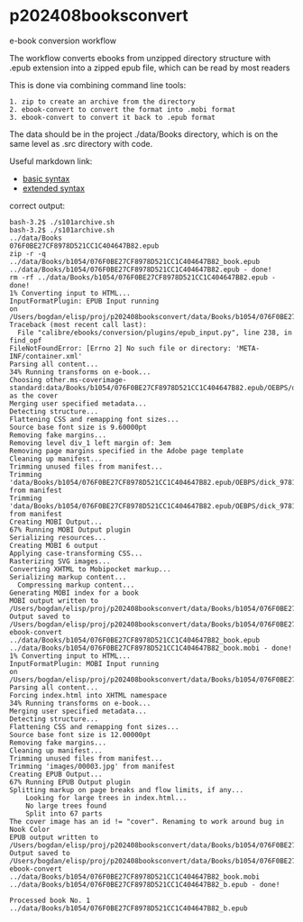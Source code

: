 # p202408booksconvert
e-book conversion workflow

The workflow converts ebooks from unzipped directory structure with .epub extension into a zipped epub file, which can be read by most readers

This is done via combining command line tools:
    
    1. zip to create an archive from the directory
    2. ebook-convert to convert the format into .mobi format
    3. ebook-convert to convert it back to .epub format

The data should be in the project ./data/Books directory, which is on the same level as .src directory with code.

Useful markdown link: 
- [basic syntax](https://www.markdownguide.org/basic-syntax/)
- [extended syntax](https://www.markdownguide.org/extended-syntax/)




correct output:

```
bash-3.2$ ./s101archive.sh
bash-3.2$ ./s101archive.sh
../data/Books
076F0BE27CF8978D521CC1C404647B82.epub
zip -r -q ../data/Books/b1054/076F0BE27CF8978D521CC1C404647B82_book.epub ../data/Books/b1054/076F0BE27CF8978D521CC1C404647B82.epub - done!
rm -rf ../data/Books/b1054/076F0BE27CF8978D521CC1C404647B82.epub - done!
1% Converting input to HTML...
InputFormatPlugin: EPUB Input running
on /Users/bogdan/elisp/proj/p202408booksconvert/data/Books/b1054/076F0BE27CF8978D521CC1C404647B82_book.epub
Traceback (most recent call last):
  File "calibre/ebooks/conversion/plugins/epub_input.py", line 238, in find_opf
FileNotFoundError: [Errno 2] No such file or directory: 'META-INF/container.xml'
Parsing all content...
34% Running transforms on e-book...
Choosing other.ms-coverimage-standard:data/Books/b1054/076F0BE27CF8978D521CC1C404647B82.epub/OEBPS/dick_9781101077696_msr_cvi_r1.jpg as the cover
Merging user specified metadata...
Detecting structure...
Flattening CSS and remapping font sizes...
Source base font size is 9.60000pt
Removing fake margins...
Removing level div_1 left margin of: 3em
Removing page margins specified in the Adobe page template
Cleaning up manifest...
Trimming unused files from manifest...
Trimming 'data/Books/b1054/076F0BE27CF8978D521CC1C404647B82.epub/OEBPS/dick_9781101077696_msr_ppl_r1.jpg' from manifest
Trimming 'data/Books/b1054/076F0BE27CF8978D521CC1C404647B82.epub/OEBPS/dick_9781101077696_msr_cvt_r1.jpg' from manifest
Creating MOBI Output...
67% Running MOBI Output plugin
Serializing resources...
Creating MOBI 6 output
Applying case-transforming CSS...
Rasterizing SVG images...
Converting XHTML to Mobipocket markup...
Serializing markup content...
  Compressing markup content...
Generating MOBI index for a book
MOBI output written to /Users/bogdan/elisp/proj/p202408booksconvert/data/Books/b1054/076F0BE27CF8978D521CC1C404647B82_book.mobi
Output saved to   /Users/bogdan/elisp/proj/p202408booksconvert/data/Books/b1054/076F0BE27CF8978D521CC1C404647B82_book.mobi
ebook-convert ../data/Books/b1054/076F0BE27CF8978D521CC1C404647B82_book.epub ../data/Books/b1054/076F0BE27CF8978D521CC1C404647B82_book.mobi - done!
1% Converting input to HTML...
InputFormatPlugin: MOBI Input running
on /Users/bogdan/elisp/proj/p202408booksconvert/data/Books/b1054/076F0BE27CF8978D521CC1C404647B82_book.mobi
Parsing all content...
Forcing index.html into XHTML namespace
34% Running transforms on e-book...
Merging user specified metadata...
Detecting structure...
Flattening CSS and remapping font sizes...
Source base font size is 12.00000pt
Removing fake margins...
Cleaning up manifest...
Trimming unused files from manifest...
Trimming 'images/00003.jpg' from manifest
Creating EPUB Output...
67% Running EPUB Output plugin
Splitting markup on page breaks and flow limits, if any...
	Looking for large trees in index.html...
	No large trees found
	Split into 67 parts
The cover image has an id != "cover". Renaming to work around bug in Nook Color
EPUB output written to /Users/bogdan/elisp/proj/p202408booksconvert/data/Books/b1054/076F0BE27CF8978D521CC1C404647B82_b.epub
Output saved to   /Users/bogdan/elisp/proj/p202408booksconvert/data/Books/b1054/076F0BE27CF8978D521CC1C404647B82_b.epub
ebook-convert ../data/Books/b1054/076F0BE27CF8978D521CC1C404647B82_book.mobi ../data/Books/b1054/076F0BE27CF8978D521CC1C404647B82_b.epub - done!

Processed book No. 1 ../data/Books/b1054/076F0BE27CF8978D521CC1C404647B82_b.epub

```


